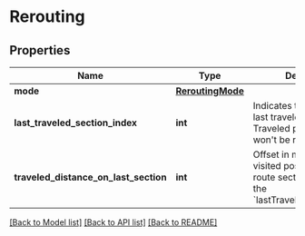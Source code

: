 # Rerouting

## Properties
Name | Type | Description | Notes
------------ | ------------- | ------------- | -------------
**mode** | [**ReroutingMode**](ReroutingMode.md) |  | [optional] 
**last_traveled_section_index** | **int** | Indicates the index of the last traveled route section. Traveled part of the route won&#x27;t be reused.  | [optional] [default to 0]
**traveled_distance_on_last_section** | **int** | Offset in meter to the last visited position on the route section defined by the &#x60;lastTraveledSectionIndex&#x60;.  | [optional] [default to 0]

[[Back to Model list]](../README.md#documentation-for-models) [[Back to API list]](../README.md#documentation-for-api-endpoints) [[Back to README]](../README.md)

